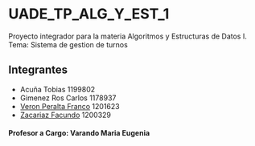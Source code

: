 # UADE_TP_ALG_Y_EST_1

Proyecto integrador para la materia Algoritmos y Estructuras de Datos I.
Tema: Sistema de gestion de turnos

## Integrantes
- Acuña Tobias 1199802
- Gimenez Ros Carlos 1178937
- [Veron Peralta Franco](https://github.com/11chuchu11) 1201623
- [Zacariaz Facundo](https://github.com/facuzaca) 1200329

#### Profesor a Cargo: Varando Maria Eugenia

